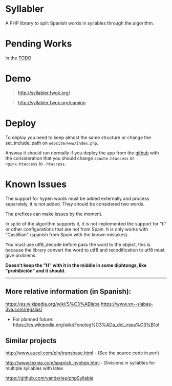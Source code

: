 # Syllabler
A PHP library to split Spanish words in syllables through the algorithm.

# Pending Works
In the [TODO](./TODO)

# Demo

> http://syllabler.fwok.org/

> http://syllabler.fwok.org/camión

# Deploy

To deploy you need to keep almost the same structure or change the set_include_path on `website/www/index.php`.

Anyway it should run normally if you deploy the app from the [github](https://github.com/gtrabanco/PHP-Syllabler) with the consideration that you should change `apache.htaccess` or `nginx.htaccess` to `.htaccess`.


# Known Issues
The support for hypen words must be added externally and process separately, it is not added. They should be considered two words.

The prefixes can make issues by the moment.

In spite of the algorithm supports it, it is not implemented the support for "tl" or other configurations that are not from Spain. It is only works with "Castillian" (spanish from Spain with the known mistakes).

You must use utf8_decode before pass the word to the object, this is because the library convert the word to utf8 and recodification to utf8 must give problems.

**Doesn't keep the "H" with it in the middle in some diphtongs, like "prohibición" and it should.**

----
## More relative information (in Spanish):
https://es.wikipedia.org/wiki/S%C3%ADlaba
https://www.xn--slabas-3va.com/regalas/

* For planned future:
https://es.wikipedia.org/wiki/Fonolog%C3%ADa_del_espa%C3%B1ol

## Similar projects
http://www.aucel.com/pln/transbase.html - (See the source code in perl)

http://www.texnia.com/spanish_hyphen.html - Divisions in syllables for multiple syllables with latex

https://github.com/vanderlee/phpSyllable
